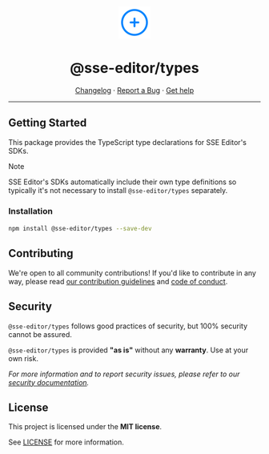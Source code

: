 <p align="center">
  <a href="https://clerk.com?utm_source=github&utm_medium=clerk_types" target="_blank" rel="noopener noreferrer">
    <picture>
      <source media="(prefers-color-scheme: dark)" srcset=".assets/logo-dark.jpg" height="64">
      <img src=".assets/logo.jpg" height="64">
    </picture>
  </a>
  <br />
  <h1 align="center">@sse-editor/types</h1>
</p>

<div align="center">

[Changelog](https://github.com/sse-editor/types/blob/master/packages/types/CHANGELOG.md)
·
[Report a Bug](https://github.com/sse-editor/types/issues/new?assignees=&labels=needs-triage)
·
[Get help](https://clerk.com/contact/support?utm_source=github&utm_medium=clerk_types)

</div>

---

## Getting Started

This package provides the TypeScript type declarations for SSE Editor's SDKs.

> [!NOTE]
> SSE Editor's SDKs automatically include their own type definitions so typically it's not necessary to install `@sse-editor/types` separately.

### Installation

```sh
npm install @sse-editor/types --save-dev
```

## Contributing

We're open to all community contributions! If you'd like to contribute in any way, please read [our contribution guidelines](https://github.com/sse-editor/types/blob/master/docs/CONTRIBUTING.md) and [code of conduct](https://github.com/sse-editor/types/blob/master/docs/CODE_OF_CONDUCT.md).

## Security

`@sse-editor/types` follows good practices of security, but 100% security cannot be assured.

`@sse-editor/types` is provided **"as is"** without any **warranty**. Use at your own risk.

_For more information and to report security issues, please refer to our [security documentation](https://github.com/sse-editor/types/blob/master/SECURITY.md)._

## License

This project is licensed under the **MIT license**.

See [LICENSE](https://github.com/sse-editor/types/blob/master/LICENSE) for more information.
